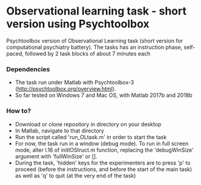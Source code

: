 # Observational learning task - short version using Psychtoolbox
Psychtoolbox version of Observational Learning task (short version for computational psychiatry battery).
The tasks has an instruction phase, self-paced, followed by 2 task blocks of about 7 minutes each

### Dependencies
- The task run under Matlab with Psychtoolbox-3 (http://psychtoolbox.org/overview.html).
- So far tested on Windows 7 and Mac OS, with Matlab 2017b and 2018b

### How to?
- Download or clone repository in directory on your desktop
- In Matlab, navigate to that directory
- Run the script called 'run_OLtask.m' in order to start the task
- For now, the task run in a window (debug mode). To run in full screen mode, alter l.16 of initIOStruct.m function, replacing the 'debugWinSize' argument with 'fullWinSize' or [].
- During the task, 'hidden' keys for the experimenters are to press 'p' to proceed (before the instructions, and before the start of the main task) as well as 'q' to quit (at the very end of the task)
